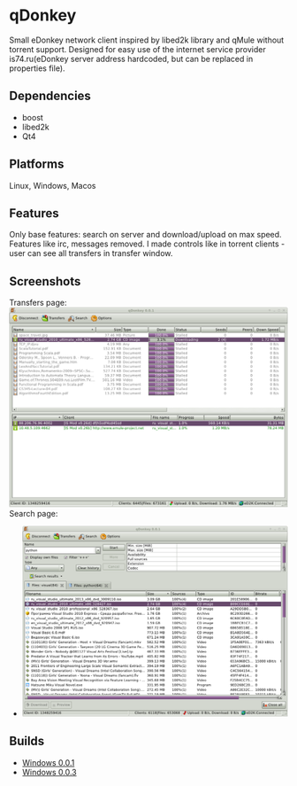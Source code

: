 # qDonkey
Small eDonkey network client inspired by libed2k library and qMule without torrent support. Designed for easy use of the internet service provider 
is74.ru(eDonkey server address hardcoded, but can be replaced in properties file).

Dependencies
--------
* boost
* libed2k
* Qt4

Platforms
--------
Linux, Windows, Macos

Features
--------
Only base features: search on server and download/upload on max speed. Features like irc, messages removed. I made controls like in torrent clients - user can see all transfers in transfer window.

Screenshots
-----------
Transfers page:
[![Transfers page](https://raw.githubusercontent.com/a-pavlov/qDonkey/master/raw/transfers.png)](https://github.com/a-pavlov/qDonkey/tree/master/raw/transfers.png)
Search page:
* [![Search page](https://raw.githubusercontent.com/a-pavlov/qDonkey/master/raw/search.png)](https://github.com/a-pavlov/qDonkey/tree/master/raw/search.png)

Builds
-----------

* [Windows 0.0.1](https://drive.google.com/file/d/0B39-MtFuW1DTNUg4bEpiMGE4UTg/view?usp=sharing)
* [Windows 0.0.3](https://drive.google.com/file/d/0B39-MtFuW1DTZ3d5SUtpSXNkRTg/view?usp=sharing)


